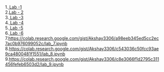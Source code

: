 1.<a href="https://github.com/Akshay3306/23CSBTB-27/blob/main/LAB_1.ipynb"> Lab -1</a><br>
2.<a href ="https://github.com/Akshay3306/23CSBTB-27/blob/main/lab_2.ipynb">Lab - 2</a><br>
3.<a href ="https://github.com/Akshay3306/23CSBTB-27/blob/main/lab_3.ipynb"> Lab -3</a><br>
4.<a href ="https://github.com/Akshay3306/23CSBTB-27/blob/main/Lab-4.ipynb"> Lab -4</a><br>
5.<a href ="https://github.com/Akshay3306/23CSBTB-27/blob/main/lab5.ipynb"> Lab -5</a><br>
6.<a href ="https://colab.research.google.com/drive/1tKIESXR0U__-ZG_bTWI8h9vuNqF-Zas8#scrollTo=7dbYXIkN9etF"> Lab -6</a><br>
7.https://colab.research.google.com/gist/Akshay3306/a98eeb345ed5cc2ec7ac0b976099052c/lab_7.ipynb
8.https://colab.research.google.com/gist/Akshay3306/c543036c50fcc93ae9ca4800481f1551/lab_8.ipynb
9.https://colab.research.google.com/gist/Akshay3306/c8e3066f1d2795c311456fefeb6503d2/lab_9.ipynb
